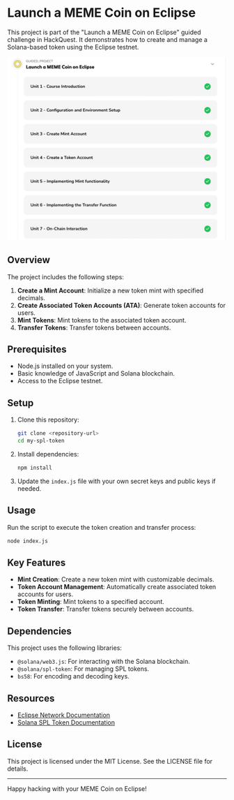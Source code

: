 # Launch a MEME Coin on Eclipse

This project is part of the "Launch a MEME Coin on Eclipse" guided challenge in HackQuest. It demonstrates how to create and manage a Solana-based token using the Eclipse testnet.

![Hackquest](images/hackquest.jpg)

## Overview

The project includes the following steps:
1. **Create a Mint Account**: Initialize a new token mint with specified decimals.
2. **Create Associated Token Accounts (ATA)**: Generate token accounts for users.
3. **Mint Tokens**: Mint tokens to the associated token account.
4. **Transfer Tokens**: Transfer tokens between accounts.

## Prerequisites

- Node.js installed on your system.
- Basic knowledge of JavaScript and Solana blockchain.
- Access to the Eclipse testnet.

## Setup

1. Clone this repository:
   ```bash
   git clone <repository-url>
   cd my-spl-token
   ```

2. Install dependencies:
   ```bash
   npm install
   ```

3. Update the `index.js` file with your own secret keys and public keys if needed.

## Usage

Run the script to execute the token creation and transfer process:
```bash
node index.js
```

## Key Features

- **Mint Creation**: Create a new token mint with customizable decimals.
- **Token Account Management**: Automatically create associated token accounts for users.
- **Token Minting**: Mint tokens to a specified account.
- **Token Transfer**: Transfer tokens securely between accounts.

## Dependencies

This project uses the following libraries:
- `@solana/web3.js`: For interacting with the Solana blockchain.
- `@solana/spl-token`: For managing SPL tokens.
- `bs58`: For encoding and decoding keys.

## Resources

- [Eclipse Network Documentation](https://eclipsenetwork.xyz/docs)
- [Solana SPL Token Documentation](https://spl.solana.com/token)

## License

This project is licensed under the MIT License. See the LICENSE file for details.

---

Happy hacking with your MEME Coin on Eclipse!
